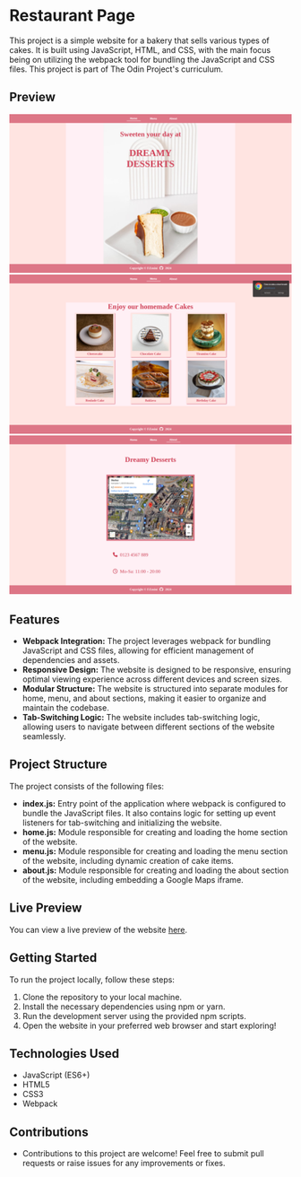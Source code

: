 # Restaurant Page

This project is a simple website for a bakery that sells various types of cakes. It is built using JavaScript, HTML, and CSS, with the main focus being on utilizing the webpack tool for bundling the JavaScript and CSS files.
This project is part of The Odin Project's curriculum.

## Preview
![Home](src/images/home.png)
![Menu](src/images/menu.png)
![About](src/images/about.png)

## Features

- **Webpack Integration:** The project leverages webpack for bundling JavaScript and CSS files, allowing for efficient management of dependencies and assets.
- **Responsive Design:** The website is designed to be responsive, ensuring optimal viewing experience across different devices and screen sizes.
- **Modular Structure:** The website is structured into separate modules for home, menu, and about sections, making it easier to organize and maintain the codebase.
- **Tab-Switching Logic:** The website includes tab-switching logic, allowing users to navigate between different sections of the website seamlessly.

## Project Structure

The project consists of the following files:

- **index.js:** Entry point of the application where webpack is configured to bundle the JavaScript files. It also contains logic for setting up event listeners for tab-switching and initializing the website.
- **home.js:** Module responsible for creating and loading the home section of the website.
- **menu.js:** Module responsible for creating and loading the menu section of the website, including dynamic creation of cake items.
- **about.js:** Module responsible for creating and loading the about section of the website, including embedding a Google Maps iframe.

## Live Preview

You can view a live preview of the website [here](https://fatbardheminii.github.io/restaurant-page-TOP/).

## Getting Started

To run the project locally, follow these steps:

1. Clone the repository to your local machine.
2. Install the necessary dependencies using npm or yarn.
3. Run the development server using the provided npm scripts.
4. Open the website in your preferred web browser and start exploring!

## Technologies Used

- JavaScript (ES6+)
- HTML5
- CSS3
- Webpack

## Contributions

- Contributions to this project are welcome! Feel free to submit pull requests or raise issues for any improvements or fixes.

